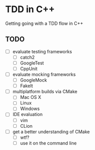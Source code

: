 # TDD in C++
Getting going with a TDD flow in C++

## TODO
- [ ] evaluate testing frameworks
  - [ ] catch2
  - [ ] GoogleTest
  - [ ] CppUnit
- [ ] evaluate mocking frameworks
  - [ ] GoogleMock
  - [ ] FakeIt
- [ ] multiplatform builds via CMake
  - [ ] Mac OS X
  - [ ] Linux
  - [ ] Windows
- [ ] IDE evaluation
  - [ ] vim
  - [ ] CLion
- [ ] get a better understanding of CMake
  - [ ] wtf?
  - [ ] use it on the command line
